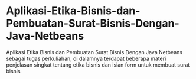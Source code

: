 # Aplikasi-Etika-Bisnis-dan-Pembuatan-Surat-Bisnis-Dengan-Java-Netbeans
Aplikasi Etika Bisnis dan Pembuatan Surat Bisnis Dengan Java Netbeans sebagai tugas perkuliahan, di dalamnya terdapat beberapa materi penjelasan singkat tentang etika bisnis dan isian form untuk membuat surat bisnis
